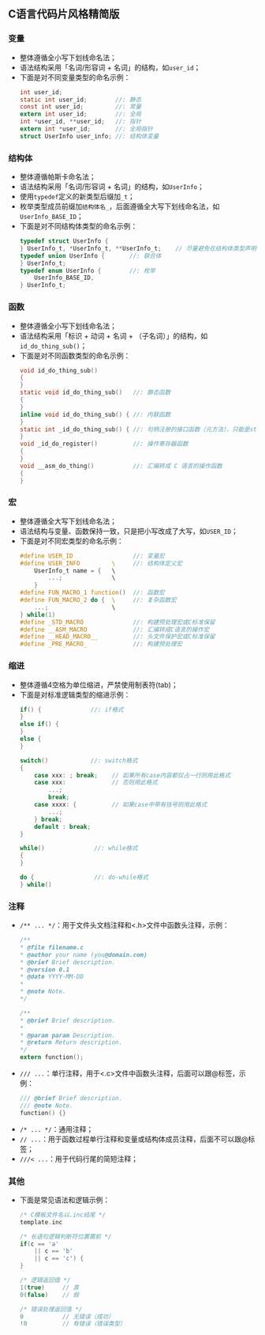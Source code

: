 ## C语言代码片风格精简版


### 变量

- 整体遵循全小写下划线命名法；
- 语法结构采用「名词/形容词 + 名词」的结构，如`user_id`；
- 下面是对不同变量类型的命名示例：
    ```c
    int user_id;   
    static int user_id;        //: 静态
    const int user_id;         //: 常量
    extern int user_id;        //: 全局
    int *user_id, **user_id;   //: 指针
    extern int *user_id;       //: 全局指针
    struct UserInfo user_info; //: 结构体变量
    ```

### 结构体

- 整体遵循帕斯卡命名法；
- 语法结构采用「名词/形容词 + 名词」的结构，如`UserInfo`；
- 使用`typedef`定义的新类型后缀加`_t`；
- 枚举类型成员前缀加`结构体名_`，后面遵循全大写下划线命名法，如`UserInfo_BASE_ID`；
- 下面是对不同结构体类型的命名示例：
    ```c
    typedef struct UserInfo {
    } UserInfo_t, *UserInfo_t, **UserInfo_t;    // 尽量避免在结构体类型声明时声明指针类型
    typedef union UserInfo {       //: 联合体
    } UserInfo_t;   
    typedef enum UserInfo {        //: 枚举
        UserInfo_BASE_ID,
    } UserInfo_t;  
    ```

### 函数

- 整体遵循全小写下划线命名法；
- 语法结构采用「标识 + 动词 + 名词 + （子名词）」的结构，如`id_do_thing_sub()`；
- 下面是对不同函数类型的命名示例：
    ```c
    void id_do_thing_sub()         
    {
    }
    static void id_do_thing_sub()   //: 静态函数
    {
    }
    inline void id_do_thing_sub() { //: 内联函数
    }
    static int _id_do_thing_sub() { //: 句柄注册的接口函数（元方法），只能是static类型
    }
    void _id_do_register()          //: 操作寄存器函数
    {
    }
    void __asm_do_thing()           //: 汇编转成 C 语言的操作函数
    {
    }
    ```

### 宏

- 整体遵循全大写下划线命名法；
- 语法结构与变量、函数保持一致，只是把小写改成了大写，如`USER_ID`；
- 下面是对不同宏类型的命名示例：
    ```c
    #define USER_ID                 //: 变量宏
    #define USER_INFO         \     //: 结构体定义宏
        UserInfo_t name = {   \
            ...;              \
        }
    #define FUN_MACRO_1 function()  //: 函数宏
    #define FUN_MACRO_2 do {  \     //: 复杂函数宏
        ...;                  \
    } while(1)
    #define _STD_MACRO              //: 构建预处理宏或C标准保留
    #define __ASM_MACRO             //: 汇编转成C语言的操作宏
    #define __HEAD_MACRO__          //: 头文件保护宏或C标准保留
    #define _PRE_MACRO_             //: 构建预处理宏
    ```

### 缩进

- 整体遵循4空格为单位缩进，严禁使用制表符(tab)；
- 下面是对标准逻辑类型的缩进示例：
    ```c
    if() {              //: if格式
    }
    else if() {
    }
    else {
    }

    switch()            //: switch格式
    {
        case xxx: ; break;    // 如果所有case内容都仅占一行则用此格式
        case xxx:             // 否则用此格式
            ...;
            break;
        case xxxx: {          // 如果case中带有括号则用此格式
            ...;   
        } break;
        default : break;
    }

    while()              //: while格式
    {
    }

    do {                 //: do-while格式
    } while()  
    ```

### 注释
- `/** ... */`：用于文件头文档注释和<.h>文件中函数头注释，示例：
    ```c
    /**
    * @file filename.c
    * @author your name (you@domain.com)
    * @brief Brief description.
    * @version 0.1
    * @date YYYY-MM-DD
    *
    * @note Note.
    */

    /**
    * @brief Brief description.
    *
    * @param param Description.
    * @return Return description.
    */
   extern function();
    ```
- `/// ...`：单行注释，用于<.c>文件中函数头注释，后面可以跟@标签，示例：
    ```c
    /// @brief Brief description.
    /// @note Note.
    function() {}
    ```
- `/* ... */`：通用注释；
- `// ...`：用于函数过程单行注释和变量或结构体成员注释，后面不可以跟@标签；
- `///< ...`：用于代码行尾的简短注释；

### 其他

- 下面是常见语法和逻辑示例：
    ```c
    /* C模板文件名以.inc结尾 */
    template.inc

    /* 长语句逻辑判断符位置置前 */
    if(c == 'a'
        || c == 'b'
        || c == 'c') {
    }

    /* 逻辑返回值 */
    1(true)     // 真
    0(false)    // 假

    /* 错误处理返回值 */
    0           // 无错误（成功）
    !0          // 有错误（错误类型）
    ```
